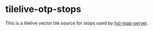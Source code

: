 # tilelive-otp-stops

This is a tilelive vector tile source for stops used by [hsl-map-server](https://github.com/HSLdevcom/hsl-map-server).
